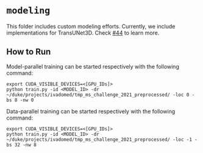 # `modeling`

This folder includes custom modeling efforts. Currently, we include implementations for TransUNet3D. 
Check [#44](https://github.com/ivadomed/ms-challenge-2021/pull/44) to learn more.


## How to Run
Model-parallel training can be started respectively with the following command:
```
export CUDA_VISIBLE_DEVICES=<[GPU_IDs]>
python train.py -id <MODEL_ID> -dr ~/duke/projects/ivadomed/tmp_ms_challenge_2021_preprocessed/ -loc 0 -bs 8 -nw 0
```

Data-parallel training can be started respectively with the following command:
```
export CUDA_VISIBLE_DEVICES=<[GPU_IDs]>
python train.py -id <MODEL_ID> -dr ~/duke/projects/ivadomed/tmp_ms_challenge_2021_preprocessed/ -loc -1 -bs 32 -nw 8
```